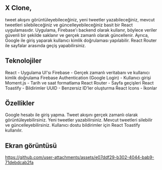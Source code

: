 

## X Clone,
tweet akışını görüntüleyebileceğiniz, yeni tweetler yazabileceğiniz, mevcut tweetleri silebileceğiniz ve güncelleyebileceğiniz basit bir React uygulamasıdır. Uygulama, Firebase'ı backend olarak kullanır, böylece veriler güvenli bir şekilde saklanır ve gerçek zamanlı olarak güncellenir. Ayrıca, Google ile giriş yaparak kullanıcı kimlik doğrulaması yapılabilir. React Router ile sayfalar arasında geçiş yapabilirsiniz.

## Teknolojiler
React - Uygulama UI'sı
Firebase - Gerçek zamanlı veritabanı ve kullanıcı kimlik doğrulama
Firebase Authentication (Google Login) - Kullanıcı girişi
Moment.js - Tarih ve saat formatlama
React Router - Sayfa geçişleri
React Toastify - Bildirimler
UUID - Benzersiz ID'ler oluşturma
React Icons - İkonlar
## Özellikler
Google hesabı ile giriş yapma.
Tweet akışını gerçek zamanlı olarak görüntüleyebilirsiniz.
Yeni tweetler yazabilirsiniz.
Mevcut tweetleri silebilir ve güncelleyebilirsiniz.
Kullanıcı dostu bildirimler için React Toastify kullanılır.

## Ekran görüntüsü


https://github.com/user-attachments/assets/e07ddf29-b302-4044-bab9-71debdcab2fa

